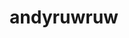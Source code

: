 ---
title: andyruwruw
github: https://github.com/andyruwruw
mode: dark
transition: 3s
archetype:
  - Little Bit of Everything
---